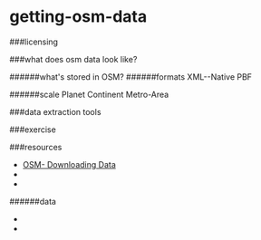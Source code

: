 # getting-osm-data

###licensing

###what does osm data look like?

######what's stored in OSM?
######formats
XML--Native
PBF

######scale
Planet
Continent
Metro-Area


###data extraction tools

###exercise





###resources
* [OSM- Downloading Data](http://wiki.openstreetmap.org/wiki/Downloading_data)
* []()
* []()

######data
* []()
* []()